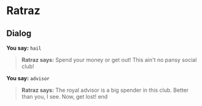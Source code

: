 # Ratraz
## Dialog

**You say:** `hail`



>**Ratraz says:** Spend your money or get out! This ain't no pansy social club!

**You say:** `advisor`



>**Ratraz says:** The royal advisor is a big spender in this club. Better than you, I see. Now, get lost!
end